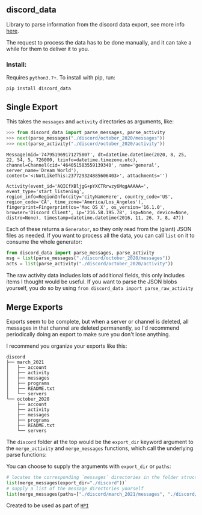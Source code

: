 ## discord_data

Library to parse information from the discord data export, see more info [here](https://support.discord.com/hc/en-us/articles/360004027692).

The request to process the data has to be done manually, and it can take a while for them to deliver it to you.

### Install:

Requires `python3.7+`. To install with pip, run:

    pip install discord_data

## Single Export

This takes the `messages` and `activity` directories as arguments, like:

```python
>>> from discord_data import parse_messages, parse_activity
>>> next(parse_messages("./discord/october_2020/messages"))
>>> next(parse_activity("./discord/october_2020/activity"))
```

`Message(mid='747951969171275807', dt=datetime.datetime(2020, 8, 25, 22, 54, 5, 726000, tzinfo=datetime.timezone.utc), channel=Channel(cid='464051583559139340', name='general', server_name='Dream World'), content='<:NotLikeThis:237729324885606403>', attachments='')`

`Activity(event_id='AQICfXBljgG+pYXCTRrwzy6MqgAAAAA=', event_type='start_listening', region_info=RegionInfo(city='cityNameHere', country_code='US', region_code='CA', time_zone='America/Los_Angeles'), fingerprint=Fingerprint(os='Mac OS X', os_version='16.1.0', browser='Discord Client', ip='216.58.195.78', isp=None, device=None, distro=None), timestamp=datetime.datetime(2016, 11, 26, 7, 8, 47))`

Each of these returns a `Generator`, so they only read from the (giant) JSON files as needed. If you want to process all the data, you can call `list` on it to consume the whole generator:

```python
from discord_data import parse_messages, parse_activity
msg = list(parse_messages("./discord/october_2020/messages"))
acts = list(parse_activity("./discord/october_2020/activity"))
```

The raw activity data includes lots of additional fields, this only includes items I thought would be useful. If you want to parse the JSON blobs yourself, you do so by using `from discord_data import parse_raw_activity`

## Merge Exports

Exports seem to be complete, but when a server or channel is deleted, all messages in that channel are deleted permanently, so I'd recommend periodically doing an export to make sure you don't lose anything.

I recommend you organize your exports like this:

```
discord
├── march_2021
│   ├── account
│   ├── activity
│   ├── messages
│   ├── programs
│   ├── README.txt
│   └── servers
└── october_2020
    ├── account
    ├── activity
    ├── messages
    ├── programs
    ├── README.txt
    └── servers
```

The `discord` folder at the top would be the `export_dir` keyword argument to the `merge_activity` and `merge_messages` functions, which call the underlying parse functions:

You can choose to supply the arguments with `export_dir` or `paths`:

```python
# locates the corresponding `messages` directories in the folder structure
list(merge_messages(export_dir="./discord"))`
# supply a list of the message directories yourself
list(merge_messages(paths=["./discord/march_2021/messages", "./discord/october_2020/messages"]))
```

Created to be used as part of [`HPI`](https://github.com/seanbreckenridge/HPI)
